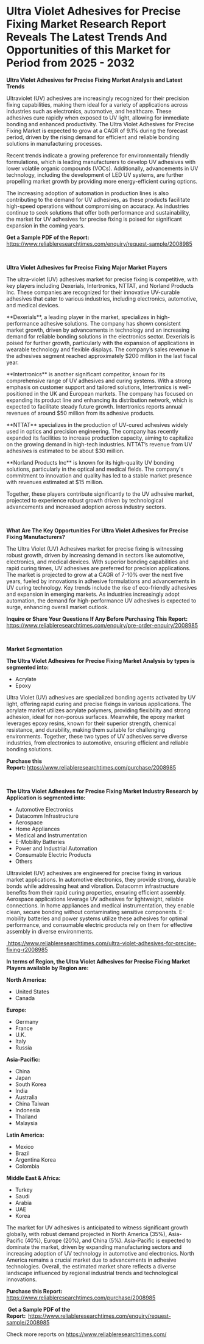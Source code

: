 <p><h1>Ultra Violet Adhesives for Precise Fixing Market Research Report Reveals The Latest Trends And Opportunities of this Market for Period from 2025 - 2032</h1></p><p><strong>Ultra Violet Adhesives for Precise Fixing Market Analysis and Latest Trends</strong></p>
<p><p>Ultraviolet (UV) adhesives are increasingly recognized for their precision fixing capabilities, making them ideal for a variety of applications across industries such as electronics, automotive, and healthcare. These adhesives cure rapidly when exposed to UV light, allowing for immediate bonding and enhanced productivity. The Ultra Violet Adhesives for Precise Fixing Market is expected to grow at a CAGR of 9.1% during the forecast period, driven by the rising demand for efficient and reliable bonding solutions in manufacturing processes.</p><p>Recent trends indicate a growing preference for environmentally friendly formulations, which is leading manufacturers to develop UV adhesives with lower volatile organic compounds (VOCs). Additionally, advancements in UV technology, including the development of LED UV systems, are further propelling market growth by providing more energy-efficient curing options.</p><p>The increasing adoption of automation in production lines is also contributing to the demand for UV adhesives, as these products facilitate high-speed operations without compromising on accuracy. As industries continue to seek solutions that offer both performance and sustainability, the market for UV adhesives for precise fixing is poised for significant expansion in the coming years.</p></p>
<p><strong>Get a Sample PDF of the Report:&nbsp;</strong> <a href="https://www.reliableresearchtimes.com/enquiry/request-sample/2008985?utm_campaign=3358&utm_medium=2&utm_source=Github&utm_content=ia&utm_term=03042025&utm_id=ultra-violet-adhesives-for-precise-fixing">https://www.reliableresearchtimes.com/enquiry/request-sample/2008985</a></p>
<p>&nbsp;</p>
<p><strong>Ultra Violet Adhesives for Precise Fixing Major Market Players</strong></p>
<p><p>The ultra-violet (UV) adhesives market for precise fixing is competitive, with key players including Dexerials, Intertronics, NTTAT, and Norland Products Inc. These companies are recognized for their innovative UV-curable adhesives that cater to various industries, including electronics, automotive, and medical devices.</p><p>**Dexerials**, a leading player in the market, specializes in high-performance adhesive solutions. The company has shown consistent market growth, driven by advancements in technology and an increasing demand for reliable bonding solutions in the electronics sector. Dexerials is poised for further growth, particularly with the expansion of applications in wearable technology and flexible displays. The company’s sales revenue in the adhesives segment reached approximately $200 million in the last fiscal year.</p><p>**Intertronics** is another significant competitor, known for its comprehensive range of UV adhesives and curing systems. With a strong emphasis on customer support and tailored solutions, Intertronics is well- positioned in the UK and European markets. The company has focused on expanding its product line and enhancing its distribution network, which is expected to facilitate steady future growth. Intertronics reports annual revenues of around $50 million from its adhesive products.</p><p>**NTTAT** specializes in the production of UV-cured adhesives widely used in optics and precision engineering. The company has recently expanded its facilities to increase production capacity, aiming to capitalize on the growing demand in high-tech industries. NTTAT’s revenue from UV adhesives is estimated to be about $30 million.</p><p>**Norland Products Inc** is known for its high-quality UV bonding solutions, particularly in the optical and medical fields. The company's commitment to innovation and quality has led to a stable market presence with revenues estimated at $15 million.</p><p>Together, these players contribute significantly to the UV adhesive market, projected to experience robust growth driven by technological advancements and increased adoption across industry sectors.</p></p>
<p>&nbsp;</p>
<p><strong>What Are The Key Opportunities For Ultra Violet Adhesives for Precise Fixing Manufacturers?</strong></p>
<p><p>The Ultra Violet (UV) Adhesives market for precise fixing is witnessing robust growth, driven by increasing demand in sectors like automotive, electronics, and medical devices. With superior bonding capabilities and rapid curing times, UV adhesives are preferred for precision applications. The market is projected to grow at a CAGR of 7-10% over the next five years, fueled by innovations in adhesive formulations and advancements in UV curing technology. Key trends include the rise of eco-friendly adhesives and expansion in emerging markets. As industries increasingly adopt automation, the demand for high-performance UV adhesives is expected to surge, enhancing overall market outlook.</p></p>
<p><strong>Inquire or Share Your Questions If Any Before Purchasing This Report:</strong> <a href="https://www.reliableresearchtimes.com/enquiry/pre-order-enquiry/2008985?utm_campaign=3358&utm_medium=2&utm_source=Github&utm_content=ia&utm_term=03042025&utm_id=ultra-violet-adhesives-for-precise-fixing">https://www.reliableresearchtimes.com/enquiry/pre-order-enquiry/2008985</a></p>
<p>&nbsp;</p>
<p><strong>Market Segmentation</strong></p>
<p><strong>The Ultra Violet Adhesives for Precise Fixing Market Analysis by types is segmented into:</strong></p>
<p><ul><li>Acrylate</li><li>Epoxy</li></ul></p>
<p><p>Ultra Violet (UV) adhesives are specialized bonding agents activated by UV light, offering rapid curing and precise fixings in various applications. The acrylate market utilizes acrylate polymers, providing flexibility and strong adhesion, ideal for non-porous surfaces. Meanwhile, the epoxy market leverages epoxy resins, known for their superior strength, chemical resistance, and durability, making them suitable for challenging environments. Together, these two types of UV adhesives serve diverse industries, from electronics to automotive, ensuring efficient and reliable bonding solutions.</p></p>
<p><strong>Purchase this Report:&nbsp;</strong><a href="https://www.reliableresearchtimes.com/purchase/2008985?utm_campaign=3358&utm_medium=2&utm_source=Github&utm_content=ia&utm_term=03042025&utm_id=ultra-violet-adhesives-for-precise-fixing">https://www.reliableresearchtimes.com/purchase/2008985</a></p>
<p>&nbsp;</p>
<p><strong>The Ultra Violet Adhesives for Precise Fixing Market Industry Research by Application is segmented into:</strong></p>
<p><ul><li>Automotive Electronics</li><li>Datacomm Infrastructure</li><li>Aerospace</li><li>Home Appliances</li><li>Medical and Instrumentation</li><li>E-Mobility Batteries</li><li>Power and Industrial Automation</li><li>Consumable Electric Products</li><li>Others</li></ul></p>
<p><p>Ultraviolet (UV) adhesives are engineered for precise fixing in various market applications. In automotive electronics, they provide strong, durable bonds while addressing heat and vibration. Datacomm infrastructure benefits from their rapid curing properties, ensuring efficient assembly. Aerospace applications leverage UV adhesives for lightweight, reliable connections. In home appliances and medical instrumentation, they enable clean, secure bonding without contaminating sensitive components. E-mobility batteries and power systems utilize these adhesives for optimal performance, and consumable electric products rely on them for effective assembly in diverse environments.</p></p>
<p><a href="https://www.reliableresearchtimes.com/ultra-violet-adhesives-for-precise-fixing-r2008985?utm_campaign=3358&utm_medium=2&utm_source=Github&utm_content=ia&utm_term=03042025&utm_id=ultra-violet-adhesives-for-precise-fixing">&nbsp;https://www.reliableresearchtimes.com/ultra-violet-adhesives-for-precise-fixing-r2008985</a></p>
<p><strong>In terms of Region, the Ultra Violet Adhesives for Precise Fixing Market Players available by Region are:</strong></p>
<p>
    <p> <strong> North America: </strong>
        <ul>
            <li>United States</li>
            <li>Canada</li>
        </ul>
        </p> 
    <p> <strong> Europe: </strong>
        <ul>
            <li>Germany</li>
            <li>France</li>
            <li>U.K.</li>
            <li>Italy</li>
            <li>Russia</li>
        </ul>
        </p> 
    <p> <strong> Asia-Pacific: </strong>
        <ul>
            <li>China</li>
            <li>Japan</li>
            <li>South Korea</li>
            <li>India</li>
            <li>Australia</li>
            <li>China Taiwan</li>
            <li>Indonesia</li>
            <li>Thailand</li>
            <li>Malaysia</li>
        </ul>
        </p> 
    <p> <strong> Latin America: </strong>
        <ul>
            <li>Mexico</li>
            <li>Brazil</li>
            <li>Argentina Korea</li>
            <li>Colombia</li>
        </ul>
        </p> 
    <p> <strong> Middle East & Africa: </strong>
        <ul>
            <li>Turkey</li>
            <li>Saudi</li>
            <li>Arabia</li>
            <li>UAE</li>
            <li>Korea</li>
        </ul>
    </p>
    </p>
<p><p>The market for UV adhesives is anticipated to witness significant growth globally, with robust demand projected in North America (35%), Asia-Pacific (40%), Europe (20%), and China (5%). Asia-Pacific is expected to dominate the market, driven by expanding manufacturing sectors and increasing adoption of UV technology in automotive and electronics. North America remains a crucial market due to advancements in adhesive technologies. Overall, the estimated market share reflects a diverse landscape influenced by regional industrial trends and technological innovations.</p></p>
<p><strong>Purchase this Report: </strong><a href="https://www.reliableresearchtimes.com/purchase/2008985?utm_campaign=3358&utm_medium=2&utm_source=Github&utm_content=ia&utm_term=03042025&utm_id=ultra-violet-adhesives-for-precise-fixing">https://www.reliableresearchtimes.com/purchase/2008985</a></p>
<p>&nbsp;<strong>Get a Sample PDF of the Report:&nbsp;&nbsp;</strong><a href="https://www.reliableresearchtimes.com/enquiry/request-sample/2008985?utm_campaign=3358&utm_medium=2&utm_source=Github&utm_content=ia&utm_term=03042025&utm_id=ultra-violet-adhesives-for-precise-fixing">https://www.reliableresearchtimes.com/enquiry/request-sample/2008985</a></p>
<p><strong></strong></p>
<p>Check more reports on <a href="https://www.reliableresearchtimes.com/?utm_campaign=3358&utm_medium=2&utm_source=Github&utm_content=ia&utm_term=03042025&utm_id=ultra-violet-adhesives-for-precise-fixing">https://www.reliableresearchtimes.com/</a></p>